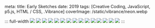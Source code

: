 <route lang="yaml">
meta:
  title: Early Sketches
  date: 2019
  tags: [Creative Coding, JavaScript, p5.js, HTML / CSS, .Vibrance]
  coverImage: /static/vibrance/neon.webp
</route>

::: full-width
<ImageGallery>
  <img src="/static/vibrance/droplet.webp" />
  <img src="/static/vibrance/meteor.webp" />
  <img src="/static/vibrance/twin_i.webp" />
  <img src="/static/vibrance/twin_ii.webp" />
  <img src="/static/vibrance/twin_iii.webp" />
  <img src="/static/vibrance/portal.webp" />
  <img src="/static/vibrance/wave.webp" />
  <img src="/static/vibrance/default.webp" />
  <img src="/static/vibrance/zoom.webp" />
  <img src="/static/vibrance/net.webp" />
  <img src="/static/vibrance/neon.webp" />
  <img src="/static/vibrance/rose.webp" />
  <img src="/static/vibrance/abstraction.webp" />
  <img src="/static/vibrance/dotdotdot.webp" />
  <img src="/static/vibrance/default_from_image.webp" />
</ImageGallery>
:::
